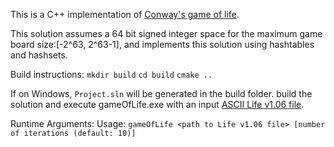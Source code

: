 This is a C++ implementation of [Conway's game of life](https://en.wikipedia.org/wiki/Conway%27s_Game_of_Life#Rules).

This solution assumes a 64 bit signed integer space for the maximum game board size:[-2^63, 2^63-1], and implements this solution using hashtables and hashsets.

Build instructions:
`mkdir build`
`cd build`
`cmake ..`

If on Windows, `Project.sln` will be generated in the build folder. build the solution and execute gameOfLife.exe with an input [ASCII Life v1.06 file](https://www.conwaylife.com/wiki/Life_1.06).

Runtime Arguments:
Usage: `gameOfLife <path to Life v1.06 file> [number of iterations (default: 10)]`
